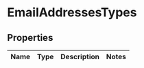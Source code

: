 # EmailAddressesTypes

## Properties
Name | Type | Description | Notes
------------ | ------------- | ------------- | -------------
